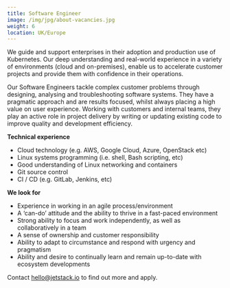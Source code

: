```yaml
---
title: Software Engineer
image: /img/jpg/about-vacancies.jpg
weight: 6
location: UK/Europe
---
```


We guide and support enterprises in their adoption and production use of Kubernetes. Our deep understanding and real-world experience in a variety of environments (cloud and on-premises), enable us to accelerate customer projects and provide them with confidence in their operations.

Our Software Engineers tackle complex customer problems through designing, analysing and troubleshooting software systems. They have a pragmatic approach and are results focused, whilst always placing a high value on user experience. Working with customers and internal teams, they play an active role in project delivery by writing or updating existing code to improve quality and development efficiency. 

**Technical experience**

* Cloud technology (e.g. AWS, Google Cloud, Azure, OpenStack etc)
* Linux systems programming (i.e. shell, Bash scripting, etc)
* Good understanding of Linux networking and containers
* Git source control
* CI / CD (e.g. GitLab, Jenkins, etc)

**We look for**

* Experience in working in an agile process/environment
* A ‘can-do’ attitude and the ability to thrive in a fast-paced environment
* Strong ability to focus and work independently, as well as collaboratively in a team
* A sense of ownership and customer responsibility 
* Ability to adapt to circumstance and respond with urgency and pragmatism 
* Ability and desire to continually learn and remain up-to-date with ecosystem developments


Contact <a href="mailto:hello@jetstack.io">hello@jetstack.io</a> to find out more and apply.